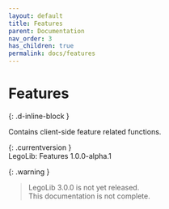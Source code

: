 ```yaml
---
layout: default
title: Features
parent: Documentation
nav_order: 3
has_children: true
permalink: docs/features
---
```

# Features  
{: .d-inline-block }  

Contains client-side feature related functions.  

{: .currentversion }  
LegoLib: Features 1.0.0-alpha.1  

{: .warning }  
> LegoLib 3.0.0 is not yet released.  
> This documentation is not complete.  